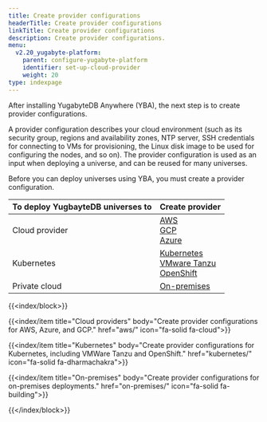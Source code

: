 ```yaml
---
title: Create provider configurations
headerTitle: Create provider configurations
linkTitle: Create provider configurations
description: Create provider configurations.
menu:
  v2.20_yugabyte-platform:
    parent: configure-yugabyte-platform
    identifier: set-up-cloud-provider
    weight: 20
type: indexpage
---
```


After installing YugabyteDB Anywhere (YBA), the next step is to create provider configurations.

A provider configuration describes your cloud environment (such as its security group, regions and availability zones, NTP server, SSH credentials for connecting to VMs for provisioning, the Linux disk image to be used for configuring the nodes, and so on). The provider configuration is used as an input when deploying a universe, and can be reused for many universes.

Before you can deploy universes using YBA, you must create a provider configuration.

| To deploy YugbayteDB universes to | Create provider |
| :--- | :--- |
| Cloud provider | [AWS](aws/)<br>[GCP](gcp/)<br>[Azure](azure/) |
| Kubernetes | [Kubernetes](kubernetes/)<br>[VMware Tanzu](vmware-tanzu/)<br>[OpenShift](openshift/) |
| Private cloud | [On-premises](on-premises/) |

{{<index/block>}}

  {{<index/item
    title="Cloud providers"
    body="Create provider configurations for AWS, Azure, and GCP."
    href="aws/"
    icon="fa-solid fa-cloud">}}

  {{<index/item
    title="Kubernetes"
    body="Create provider configurations for Kubernetes, including VMWare Tanzu and OpenShift."
    href="kubernetes/"
    icon="fa-solid fa-dharmachakra">}}

  {{<index/item
    title="On-premises"
    body="Create provider configurations for on-premises deployments."
    href="on-premises/"
    icon="fa-solid fa-building">}}

{{</index/block>}}
